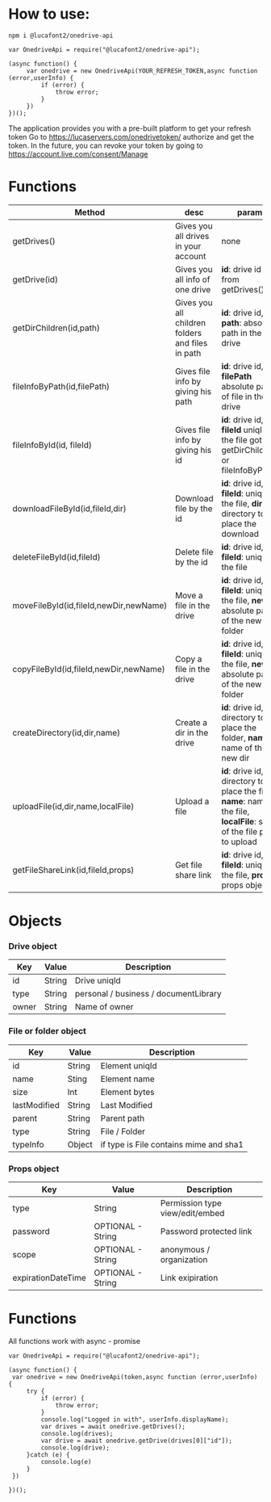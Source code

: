 # How to use:

`npm i @lucafont2/onedrive-api`

```
var OnedriveApi = require("@lucafont2/onedrive-api");

(async function() {
     var onedrive = new OnedriveApi(YOUR_REFRESH_TOKEN,async function (error,userInfo) {
         if (error) {
             throw error;
         }  
     })
})();
```

The application provides you with a pre-built platform to get your refresh token
Go to https://lucaservers.com/onedrivetoken/ authorize and get the token.
In the future, you can revoke your token by going to https://account.live.com/consent/Manage

# Functions
Method | desc | params | response
--- | --- | --- | --- |
getDrives() | Gives you all drives in your account | none | array of drive objects |
getDrive(id) | Gives you all info of one drive| **id**: drive id got from getDrives() | info object |
getDirChildren(id,path) | Gives you all children folders and files in path | **id**: drive id, **path**: absolute path in the drive | array of files and folders info objects |
fileInfoByPath(id,filePath) | Gives file info by giving his path | **id**: drive id, **filePath** absolute path of file in the drive | file object |
fileInfoById(id, fileId) | Gives file info by giving his id  | **id**: drive id, **fileId** uniqId of the file got from getDirChildren() or fileInfoByPath() | file object |
downloadFileById(id,fileId,dir) | Download file by the id | **id**: drive id, **fileId**: uniqId of the file, **dir**: directory to place the download  | true if success |
deleteFileById(id,fileId) | Delete file by the id  | **id**: drive id, **fileId**: uniqId of the file | true if success |
moveFileById(id,fileId,newDir,newName) | Move a file in the drive | **id**: drive id, **fileId**: uniqId of the file, **newDir**: absolute path of the new folder | true if success |
copyFileById(id,fileId,newDir,newName) | Copy a file in the drive | **id**: drive id, **fileId**: uniqId of the file, **newDir**: absolute path of the new folder | true if success |
createDirectory(id,dir,name) | Create a dir in the drive | **id**: drive id, **dir**: directory to place the folder, **name**: name of the new dir | Info object of the new folder |
uploadFile(id,dir,name,localFile) | Upload a file | **id**: drive id, **dir**: directory to place the file, **name**: name of the file, **localFile**: string of the file path to upload | true if success |
getFileShareLink(id,fileId,props) | Get file share link | **id**: drive id, **fileId**: uniqId of the file, **props**: props object | link String |

# Objects

### Drive object
Key | Value | Description
--- | --- | --- |
id | String | Drive uniqId
type | String | personal / business / documentLibrary
owner | String | Name of owner

### File or folder object
Key | Value | Description
--- | --- | --- |
id | String | Element uniqId
name | Sting | Element name
size | Int | Element bytes
lastModified | String | Last Modified
parent | String | Parent path
type | String | File / Folder
typeInfo | Object | if type is File contains mime and sha1

### Props object
Key | Value | Description
--- | --- | --- |
type | String | Permission type view/edit/embed
password | OPTIONAL - String | Password protected link
scope | OPTIONAL - String | anonymous / organization
expirationDateTime | OPTIONAL - String | Link exipiration

# Functions
All functions work with async - promise

```
var OnedriveApi = require("@lucafont2/onedrive-api");

(async function() {
 var onedrive = new OnedriveApi(token,async function (error,userInfo) {
     try {
         if (error) {
             throw error;
         }
         console.log("Logged in with", userInfo.displayName);
         var drives = await onedrive.getDrives();
         console.log(drives);
         var drive = await onedrive.getDrive(drives[0]["id"]);
         console.log(drive);
     }catch (e) {
         console.log(e)
     }
 })

})();
```
